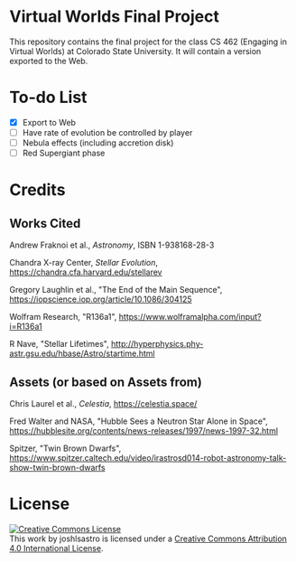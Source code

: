 # Virtual Worlds Final Project

This repository contains the final project for the class CS 462 (Engaging in Virtual Worlds) at Colorado State University. It will contain a version exported to the Web.

# To-do List

- [X] Export to Web
- [ ] Have rate of evolution be controlled by player
- [ ] Nebula effects (including accretion disk)
- [ ] Red Supergiant phase

# Credits

## Works Cited

Andrew Fraknoi et al., *Astronomy*, ISBN 1-938168-28-3

Chandra X-ray Center, *Stellar Evolution*, <https://chandra.cfa.harvard.edu/stellarev>

Gregory Laughlin et al., "The End of the Main Sequence", <https://iopscience.iop.org/article/10.1086/304125>

Wolfram Research, "R136a1", <https://www.wolframalpha.com/input?i=R136a1>

R Nave, "Stellar Lifetimes", <http://hyperphysics.phy-astr.gsu.edu/hbase/Astro/startime.html>

## Assets (or based on Assets from)

Chris Laurel et al., *Celestia*, <https://celestia.space/>

Fred Walter and NASA, "Hubble Sees a Neutron Star Alone in Space", <https://hubblesite.org/contents/news-releases/1997/news-1997-32.html>

Spitzer, "Twin Brown Dwarfs", <https://www.spitzer.caltech.edu/video/irastrosd014-robot-astronomy-talk-show-twin-brown-dwarfs>

# License

[![Creative Commons License](https://i.creativecommons.org/l/by/4.0/88x31.png)](http://creativecommons.org/licenses/by/4.0/)  
This work by joshlsastro is licensed under a [Creative Commons Attribution 4.0 International License](http://creativecommons.org/licenses/by/4.0/).
